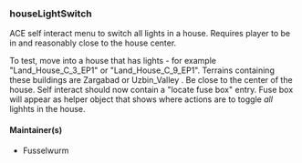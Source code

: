 ### houseLightSwitch

ACE self interact menu to switch all lights in a house. Requires player to be in and reasonably close to the house center.

To test, move into a house that has lights - for example "Land_House_C_3_EP1" or "Land_House_C_9_EP1". Terrains containing these buildings are Zargabad or Uzbin_Valley . Be close to the center of the house. Self interact should now contain a "locate fuse box" entry. Fuse box will appear as helper object that shows where actions are to toggle *all* lighhts in the house.

#### Maintainer(s)

* Fusselwurm
